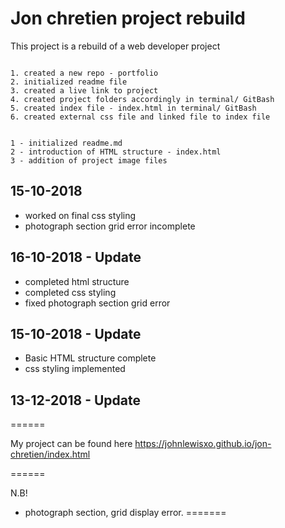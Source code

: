 # Jon chretien project rebuild

This project is a rebuild of a web developer project






```

1. created a new repo - portfolio
2. initialized readme file
3. created a live link to project
4. created project folders accordingly in terminal/ GitBash
5. created index file - index.html in terminal/ GitBash
6. created external css file and linked file to index file

```

```

1 - initialized readme.md
2 - introduction of HTML structure - index.html
3 - addition of project image files

```



## 15-10-2018

- worked on final css styling
- photograph section grid error incomplete




## 16-10-2018 - Update 

- completed html structure
- completed css styling
- fixed photograph section grid error

## 15-10-2018 - Update

- Basic HTML structure complete
- css styling implemented

## 13-12-2018 - Update



======

My project can be found here https://johnlewisxo.github.io/jon-chretien/index.html

======


N.B! 

- photograph section, grid display error.
=======

